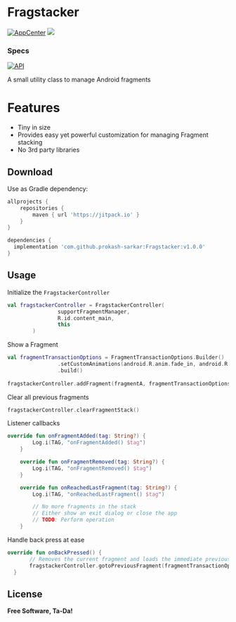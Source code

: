 # Fragstacker

[![AppCenter](https://build.appcenter.ms/v0.1/apps/afac4c2a-25f3-4502-aa00-b9420ce250b4/branches/master/badge)](https://build.appcenter.ms/v0.1/apps/afac4c2a-25f3-4502-aa00-b9420ce250b4/branches/master/badge) [![](https://jitpack.io/v/prokash-sarkar/Fragstacker.svg)](https://jitpack.io/#prokash-sarkar/Fragstacker)

### Specs
[![API](https://img.shields.io/badge/API-15%2B-orange.svg?style=flat)](https://android-arsenal.com/api?level=16)

A small utility class to manage Android fragments 

# Features

  - Tiny in size
  - Provides easy yet powerful customization for managing Fragment stacking
  - No 3rd party libraries

## Download

Use as Gradle dependency:

```gradle
allprojects {
    repositories {
        maven { url 'https://jitpack.io' }
    }
}

dependencies {
  implementation 'com.github.prokash-sarkar:Fragstacker:v1.0.0'
}
```

## Usage

Initialize the ```FragstackerController```

``` kotlin
val fragstackerController = FragstackerController(
                supportFragmentManager,
                R.id.content_main,
                this
        )               
```

Show a Fragment 

``` kotlin
val fragmentTransactionOptions = FragmentTransactionOptions.Builder()
                .setCustomAnimations(android.R.anim.fade_in, android.R.anim.fade_out)
                .build()
                
fragstackerController.addFragment(fragmentA, fragmentTransactionOptions, false)               
```

Clear all previous fragments 

```Kotlin
fragstackerController.clearFragmentStack()
```

Listener callbacks

```Kotlin
override fun onFragmentAdded(tag: String?) {
        Log.i(TAG, "onFragmentAdded() $tag")
    }

    override fun onFragmentRemoved(tag: String?) {
        Log.i(TAG, "onFragmentRemoved() $tag")
    }

    override fun onReachedLastFragment(tag: String?) {
        Log.i(TAG, "onReachedLastFragment() $tag")

        // No more fragments in the stack
        // Either show an exit dialog or close the app
        // TODO: Perform operation
    }
```

Handle back press at ease

```Kotlin
override fun onBackPressed() {
       // Removes the current fragment and loads the immediate previous one from stack
       fragstackerController.gotoPreviousFragment(fragmentTransactionOptions)
  }
```

License
----

**Free Software, Ta-Da!**
